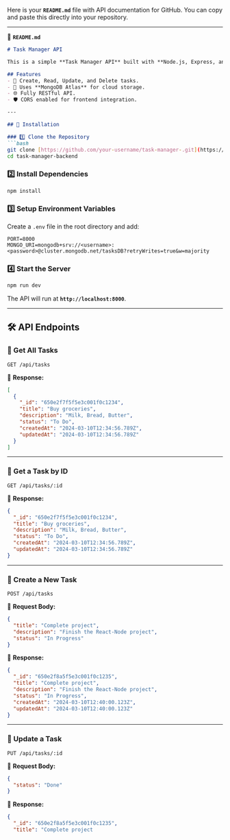 Here is your **`README.md`** file with API documentation for GitHub. You can copy and paste this directly into your repository.

---

📁 **`README.md`**
```md
# Task Manager API

This is a simple **Task Manager API** built with **Node.js, Express, and MongoDB (Atlas)**. It allows users to perform **CRUD** operations (Create, Read, Update, Delete) on tasks.

## Features
- 📄 Create, Read, Update, and Delete tasks.
- 🚀 Uses **MongoDB Atlas** for cloud storage.
- 🌐 Fully RESTful API.
- 🛡️ CORS enabled for frontend integration.

---

## 📌 Installation

### 1️⃣ Clone the Repository
```bash
git clone [https://github.com/your-username/task-manager-.git](https://github.com/pankaj2912/task-manager)
cd task-manager-backend
```

### 2️⃣ Install Dependencies
```bash
npm install
```

### 3️⃣ Setup Environment Variables
Create a `.env` file in the root directory and add:

```
PORT=8000
MONGO_URI=mongodb+srv://<username>:<password>@cluster.mongodb.net/tasksDB?retryWrites=true&w=majority
```

### 4️⃣ Start the Server
```bash
npm run dev
```

The API will run at **`http://localhost:8000`**.

---

## 🛠️ API Endpoints

### 📌 Get All Tasks
```http
GET /api/tasks
```
📌 **Response:**
```json
[
  {
    "_id": "650e2f7f5f5e3c001f0c1234",
    "title": "Buy groceries",
    "description": "Milk, Bread, Butter",
    "status": "To Do",
    "createdAt": "2024-03-10T12:34:56.789Z",
    "updatedAt": "2024-03-10T12:34:56.789Z"
  }
]
```

---

### 📌 Get a Task by ID
```http
GET /api/tasks/:id
```
📌 **Response:**
```json
{
  "_id": "650e2f7f5f5e3c001f0c1234",
  "title": "Buy groceries",
  "description": "Milk, Bread, Butter",
  "status": "To Do",
  "createdAt": "2024-03-10T12:34:56.789Z",
  "updatedAt": "2024-03-10T12:34:56.789Z"
}
```

---

### 📌 Create a New Task
```http
POST /api/tasks
```
📌 **Request Body:**
```json
{
  "title": "Complete project",
  "description": "Finish the React-Node project",
  "status": "In Progress"
}
```
📌 **Response:**
```json
{
  "_id": "650e2f8a5f5e3c001f0c1235",
  "title": "Complete project",
  "description": "Finish the React-Node project",
  "status": "In Progress",
  "createdAt": "2024-03-10T12:40:00.123Z",
  "updatedAt": "2024-03-10T12:40:00.123Z"
}
```

---

### 📌 Update a Task
```http
PUT /api/tasks/:id
```
📌 **Request Body:**
```json
{
  "status": "Done"
}
```
📌 **Response:**
```json
{
  "_id": "650e2f8a5f5e3c001f0c1235",
  "title": "Complete project
